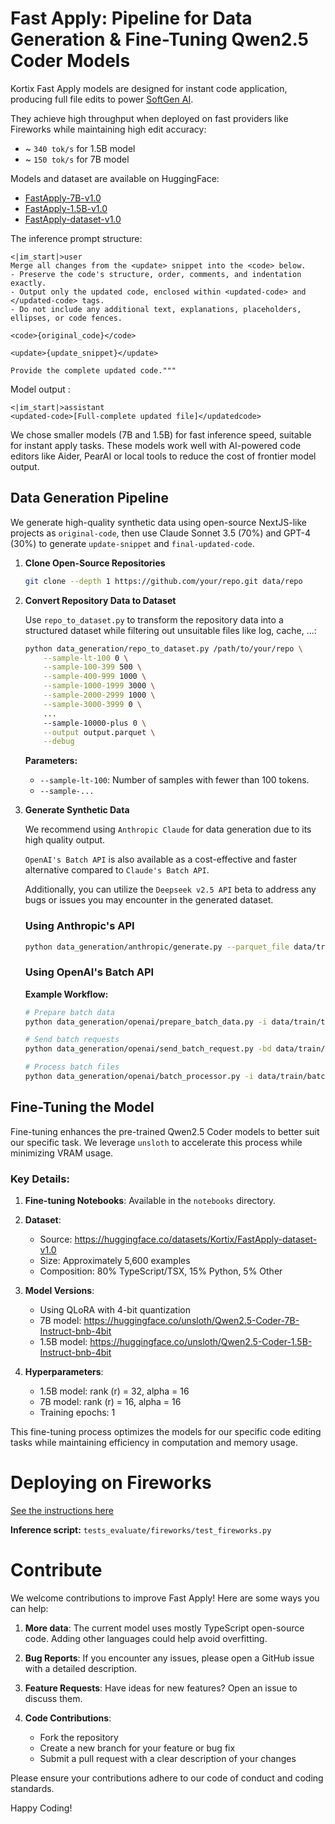 # Fast Apply: Pipeline for Data Generation & Fine-Tuning Qwen2.5 Coder Models

Kortix Fast Apply models are designed for instant code application, producing full file edits to power [SoftGen AI](https://softgen.ai/).

They achieve high throughput when deployed on fast providers like Fireworks while maintaining high edit accuracy:

- ~ `340 tok/s` for 1.5B model
- ~ `150 tok/s` for 7B model

Models and dataset are available on HuggingFace:
- [FastApply-7B-v1.0](https://huggingface.co/Kortix/FastApply-7B-v1.0)
- [FastApply-1.5B-v1.0](https://huggingface.co/Kortix/FastApply-1.5B-v1.0)
- [FastApply-dataset-v1.0](https://huggingface.co/datasets/Kortix/FastApply-dataset-v1.0)


The inference prompt structure:
```
<|im_start|>user
Merge all changes from the <update> snippet into the <code> below.
- Preserve the code's structure, order, comments, and indentation exactly.
- Output only the updated code, enclosed within <updated-code> and </updated-code> tags.
- Do not include any additional text, explanations, placeholders, ellipses, or code fences.

<code>{original_code}</code>

<update>{update_snippet}</update>

Provide the complete updated code."""
```

Model output :
```
<|im_start|>assistant
<updated-code>[Full-complete updated file]</updatedcode>
```

We chose smaller models (7B and 1.5B) for fast inference speed, suitable for instant apply tasks. 
These models work well with AI-powered code editors like Aider, PearAI or local tools to reduce the cost of frontier model output.


## Data Generation Pipeline

We generate high-quality synthetic data using open-source NextJS-like projects as `original-code`, 
then use Claude Sonnet 3.5 (70%) and GPT-4 (30%) to generate `update-snippet` and `final-updated-code`.


1. **Clone Open-Source Repositories**
   ```bash
   git clone --depth 1 https://github.com/your/repo.git data/repo
   ```

2. **Convert Repository Data to Dataset**

   Use `repo_to_dataset.py` to transform the repository data into a structured dataset while filtering out unsuitable files like log, cache, ...:

   ```bash
   python data_generation/repo_to_dataset.py /path/to/your/repo \
       --sample-lt-100 0 \
       --sample-100-399 500 \
       --sample-400-999 1000 \
       --sample-1000-1999 3000 \
       --sample-2000-2999 1000 \
       --sample-3000-3999 0 \
       ...
       --sample-10000-plus 0 \
       --output output.parquet \
       --debug
   ```

   **Parameters:**

   - `--sample-lt-100`: Number of samples with fewer than 100 tokens.
   - `--sample-...`

3. **Generate Synthetic Data**

   We recommend using `Anthropic Claude` for data generation due to its high quality output. 
   
   `OpenAI's Batch API` is also available as a cost-effective and faster alternative compared to `Claude's Batch API`. 

   Additionally, you can utilize the `Deepseek v2.5 API` beta to address any bugs or issues you may encounter in the generated dataset.

   ### Using Anthropic's API

   ```bash
   python data_generation/anthropic/generate.py --parquet_file data/train/my_data.parquet
   ```

   ### Using OpenAI's Batch API

   **Example Workflow:**

   ```bash
   # Prepare batch data
   python data_generation/openai/prepare_batch_data.py -i data/train/train_dataset.parquet -o data/train/batch/

   # Send batch requests
   python data_generation/openai/send_batch_request.py -bd data/train/batch/ -c 5

   # Process batch files
   python data_generation/openai/batch_processor.py -i data/train/batch/ -o data/train/train_dataset.parquet
   ```
## Fine-Tuning the Model

Fine-tuning enhances the pre-trained Qwen2.5 Coder models to better suit our specific task. We leverage `unsloth` to accelerate this process while minimizing VRAM usage.

### Key Details:

1. **Fine-tuning Notebooks**: Available in the `notebooks` directory.

2. **Dataset**: 
   - Source: https://huggingface.co/datasets/Kortix/FastApply-dataset-v1.0
   - Size: Approximately 5,600 examples
   - Composition: 80% TypeScript/TSX, 15% Python, 5% Other

3. **Model Versions**:
   - Using QLoRA with 4-bit quantization
   - 7B model: https://huggingface.co/unsloth/Qwen2.5-Coder-7B-Instruct-bnb-4bit
   - 1.5B model: https://huggingface.co/unsloth/Qwen2.5-Coder-1.5B-Instruct-bnb-4bit

4. **Hyperparameters**:
   - 1.5B model: rank (r) = 32, alpha = 16
   - 7B model: rank (r) = 16, alpha = 16
   - Training epochs: 1

This fine-tuning process optimizes the models for our specific code editing tasks while maintaining efficiency in computation and memory usage.

# Deploying on Fireworks

[See the instructions here](fireworks/README.md)

   **Inference script:** `tests_evaluate/fireworks/test_fireworks.py`

# Contribute

We welcome contributions to improve Fast Apply! Here are some ways you can help:

1. **More data**: The current model uses mostly TypeScript open-source code. Adding other languages could help avoid overfitting.

2. **Bug Reports**: If you encounter any issues, please open a GitHub issue with a detailed description.

3. **Feature Requests**: Have ideas for new features? Open an issue to discuss them.

4. **Code Contributions**:
   - Fork the repository
   - Create a new branch for your feature or bug fix
   - Submit a pull request with a clear description of your changes

Please ensure your contributions adhere to our code of conduct and coding standards.

Happy Coding!